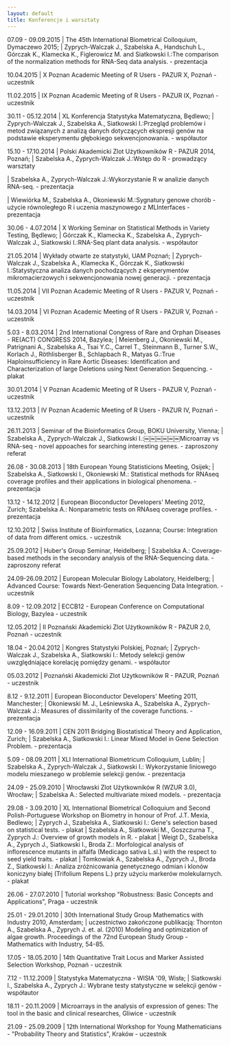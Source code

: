 ```yaml
---
layout: default
title: Konferencje i warsztaty
---
```


07.09 - 09.09.2015 | The 45th International Biometrical Colloquium, Dymaczewo 2015;
| Zyprych-Walczak J., Szabelska A., Handschuh L., Górczak K., Klamecka K., Figlerowicz M. and Siatkowski I.:The comparison of the normalization methods for RNA-Seq data analysis. - prezentacja

10.04.2015 | X Poznan Academic Meeting of R Users - PAZUR X, Poznań - uczestnik 

11.02.2015 | IX Poznan Academic Meeting of R Users - PAZUR IX, Poznań - uczestnik 

30.11 - 05.12.2014 | XL Konferencja Statystyka Matematyczna, Będlewo;
| Zyprych-Walczak J., Szabelska A., Siatkowski I.:Przegląd problemów i metod związanych z analizą danych dotyczących ekspresji genów na podstawie eksperymentu głębokiego sekwencjonowania. - współautor

15.10 - 17.10.2014 | Polski Akademicki Zlot Użytkowników R - PAZUR 2014, Poznań;
| Szabelska A., Zyprych-Walczak J.:Wstęp do R - prowadzący warsztaty

| Szabelska A., Zyprych-Walczak J.:Wykorzystanie R w analizie danych RNA-seq. - prezentacja

| Wiewiórka M., Szabelska A., Okoniewski M.:Sygnatury genowe chorób - użycie równoległego R i uczenia maszynowego z MLInterfaces - prezentacja

30.06 - 4.07.2014	| X Working Seminar on Statistical Methods in Variety Testing, Będlewo;
| Górczak K., Klamecka K., Szabelska A., Zyprych-Walczak J., Siatkowski I.:RNA-Seq plant data analysis. - współautor

21.05.2014 | Wykłady otwarte ze statystyki, UAM Poznań;
| Zyprych-Walczak J., Szabelska A., Klamecka K., Górczak K., Siatkowski I.:Statystyczna analiza danych pochodzących z eksperymentów mikromacierzowych i sekwencjonowania nowej generacji. - prezentacja
 
11.05.2014 | VII Poznan Academic Meeting of R Users - PAZUR V, Poznań - uczestnik 

14.03.2014 | VI Poznan Academic Meeting of R Users - PAZUR V, Poznań - uczestnik 

5.03 - 8.03.2014 | 2nd International Congress of Rare and Orphan Diseases - RE(ACT) CONGRESS 2014, Bazylea;
| Meienberg J., Okoniewski M., Patrignani A., Szabelska A., Tsai Y.C., Carrel T., Steinmann B., Turner S.W., Korlach J., Röthlisberger B., Schlapbach R., Matyas G.:True Haploinsufficiency in Rare Aortic Diseases: Identification and Characterization of large Deletions using Next Generation Sequencing. - plakat

30.01.2014 | V Poznan Academic Meeting of R Users - PAZUR V, Poznań - uczestnik 

13.12.2013 | IV Poznan Academic Meeting of R Users - PAZUR IV, Poznań - uczestnik

26.11.2013 | Seminar of the Bioinformatics Group, BOKU University, Vienna;
| Szabelska A., Zyprych-Walczak J., Siatkowski I.:￼￼￼￼￼￼Microarray vs RNA-seq - novel appoaches for searching interesting genes. - zaproszony referat

26.08 - 30.08.2013 | 18th European Young Statisticions Meeting, Osijek;
| Szabelska A., Siatkowski I., Okoniewski M.: Statistical methods for RNAseq coverage profiles and their applications in biological phenomena. - prezentacja

13.12 - 14.12.2012 | European Bioconductor Developers' Meeting 2012, Zurich;
Szabelska A.: Nonparametric tests on RNAseq coverage profiles. - prezentacja

12.10.2012 | Swiss Institute of Bioinformatics, Lozanna;
Course: Integration of data from different omics. - uczestnik

25.09.2012 | Huber's Group Seminar, Heidelberg;
| Szabelska A.: Coverage-based methods in the secondary analysis of the RNA-Sequencing data. - zaproszony referat

24.09-26.09.2012 | European Molecular Biology Labolatory, Heidelberg;
| Advanced Course: Towards Next-Generation Sequencing Data Integration. - uczestnik

8.09 - 12.09.2012 | ECCB12 - European Conference on Computational Biology, Bazylea - uczestnik

12.05.2012 | II Poznański Akademicki Zlot Użytkowników R - PAZUR 2.0, Poznań - uczestnik

18.04 - 20.04.2012 | Kongres Statystyki Polskiej, Poznań;
| Zyprych-Walczak J., Szabelska A., Siatkowski I.: Metody selekcji genów uwzględniające korelację pomiędzy genami. - współautor

05.03.2012 | Poznański Akademicki Zlot Użytkowników R - PAZUR, Poznań - uczestnik

8.12 - 9.12.2011 | European Bioconductor Developers' Meeting 2011, Manchester;
| Okoniewski M. J., Leśniewska A., Szabelska A., Zyprych-Walczak J.: Measures of dissimilarity of the coverage functions. - prezentacja

12.09 - 16.09.2011 | CEN 2011 Bridging Biostatistical Theory and Application, Zurich;
| Szabelska A., Siatkowski I.: Linear Mixed Model in Gene Selection Problem. - prezentacja

5.09 - 08.09.2011	| XLI International Biometricum Colloquium, Lublin;
| Szabelska A., Zyprych-Walczak J., Siatkowski I.: Wykorzystanie liniowego modelu mieszanego w problemie selekcji genów. - prezentacja

24.09 - 25.09.2010 | Wrocławski Zlot Użytkowników R (WZUR 3.0), Wrocław;
| Szabelska A.: Selected multivariate mixed models. - prezentacja

29.08 - 3.09.2010 | XL International Biometrical Colloquium and Second Polish-Portuguese Workshop on Biometry in honour of Prof. J.T. Mexia, Bedlewo;
| Zyprych J., Szabelska A., Siatkowski I.: Gene's selection based on statistical tests. - plakat 
| Szabelska A., Siatkowski M., Goszczurna T., Zyprych J.: Overview of growth models in R. - plakat 
| Weigt D., Szabelska A., Zyprych J., Siatkowski I., Broda Z.: Morfological analysis of inflorescence mutants in alfalfa (Medicago sativa L.sl.) with the respect to seed yield traits. - plakat 
| Tomkowiak A., Szabelska A., Zyprych J., Broda Z., Siatkowski I.: Analiza zróżnicowania genetycznego odmian i klonów koniczyny białej (Trifolium Repens L.) przy użyciu markerów molekularnych. - plakat 

26.06 - 27.07.2010 | Tutorial workshop "Robustness: Basic Concepts and Applications", Praga - uczestnik

25.01 - 29.01.2010 | 30th International Study Group Mathematics with Industry 2010, Amsterdam;
| uczestnictwo zakończone publikacją: Thornton A., Szabelska A., Zyprych J. et. al. (2010) Modeling and optimization of algae growth. Proceedings of the 72nd European Study Group - Mathematics with Industry, 54-85.

17.05 - 18.05.2010 | 14th Quantitative Trait Locus and Marker Assisted Selection Workshop, Poznań - uczestnik

7.12 - 11.12.2009 | Statystyka Matematyczna - WISłA '09, Wisła;
| Siatkowski I., Szabelska A., Zyprych J.: Wybrane testy statystyczne w selekcji genów - współautor

18.11 - 20.11.2009 | Microarrays in the analysis of expression of genes: The tool in the basic and clinical researches, Gliwice - uczestnik

21.09 - 25.09.2009 | 12th International Workshop for Young Mathematicians - "Probability Theory and Statistics", Kraków - uczestnik
